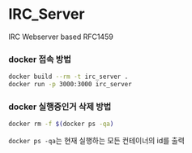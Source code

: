 # IRC_Server
IRC Webserver based RFC1459


### docker 접속 방법
```bash
docker build --rm -t irc_server .
docker run -p 3000:3000 irc_server
```
### docker 실행중인거 삭제 방법
```bash
docker rm -f $(docker ps -qa)
```

`docker ps -qa`는 현재 실행하는 모든 컨테이너의 id를 출력